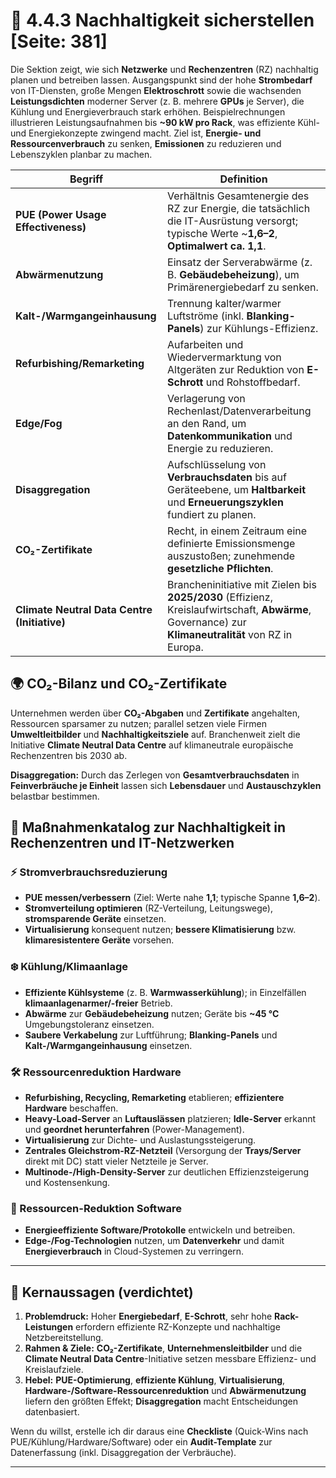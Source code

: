 # 🌱 4.4.3 Nachhaltigkeit sicherstellen [Seite: 381]

Die Sektion zeigt, wie sich **Netzwerke** und **Rechenzentren** (RZ) nachhaltig planen und betreiben lassen. Ausgangspunkt sind der hohe **Strombedarf** von IT-Diensten, große Mengen **Elektroschrott** sowie die wachsenden **Leistungsdichten** moderner Server (z. B. mehrere **GPUs** je Server), die Kühlung und Energieverbrauch stark erhöhen. Beispielrechnungen illustrieren Leistungsaufnahmen bis **~90 kW pro Rack**, was effiziente Kühl- und Energiekonzepte zwingend macht. Ziel ist, **Energie- und Ressourcenverbrauch** zu senken, **Emissionen** zu reduzieren und Lebenszyklen planbar zu machen. 

| Begriff                                      | Definition                                                                                                                                            |
| -------------------------------------------- | ----------------------------------------------------------------------------------------------------------------------------------------------------- |
| **PUE (Power Usage Effectiveness)**          | Verhältnis Gesamtenergie des RZ zur Energie, die tatsächlich die IT-Ausrüstung versorgt; typische Werte ~**1,6–2**, **Optimalwert ca. 1,1**.          |
| **Abwärmenutzung**                           | Einsatz der Serverabwärme (z. B. **Gebäudebeheizung**), um Primärenergiebedarf zu senken.                                                             |
| **Kalt-/Warmgangeinhausung**                 | Trennung kalter/warmer Luftströme (inkl. **Blanking-Panels**) zur Kühlungs-Effizienz.                                                                 |
| **Refurbishing/Remarketing**                 | Aufarbeiten und Wiedervermarktung von Altgeräten zur Reduktion von **E-Schrott** und Rohstoffbedarf.                                                  |
| **Edge/Fog**                                 | Verlagerung von Rechenlast/Datenverarbeitung an den Rand, um **Datenkommunikation** und Energie zu reduzieren.                                        |
| **Disaggregation**                           | Aufschlüsselung von **Verbrauchsdaten** bis auf Geräteebene, um **Haltbarkeit** und **Erneuerungszyklen** fundiert zu planen.                         |
| **CO₂-Zertifikate**                          | Recht, in einem Zeitraum eine definierte Emissionsmenge auszustoßen; zunehmende **gesetzliche Pflichten**.                                            |
| **Climate Neutral Data Centre (Initiative)** | Brancheninitiative mit Zielen bis **2025/2030** (Effizienz, Kreislaufwirtschaft, **Abwärme**, Governance) zur **Klimaneutralität** von RZ in Europa.  |

## 🌍 CO₂-Bilanz und CO₂-Zertifikate

Unternehmen werden über **CO₂-Abgaben** und **Zertifikate** angehalten, Ressourcen sparsamer zu nutzen; parallel setzen viele Firmen **Umweltleitbilder** und **Nachhaltigkeitsziele** auf. Branchenweit zielt die Initiative **Climate Neutral Data Centre** auf klimaneutrale europäische Rechenzentren bis 2030 ab. 

**Disaggregation:** Durch das Zerlegen von **Gesamtverbrauchsdaten** in **Feinverbräuche je Einheit** lassen sich **Lebensdauer** und **Austauschzyklen** belastbar bestimmen. 

## 🧰 Maßnahmenkatalog zur Nachhaltigkeit in Rechenzentren und IT-Netzwerken

### ⚡ Stromverbrauchsreduzierung

* **PUE messen/verbessern** (Ziel: Werte nahe **1,1**; typische Spanne **1,6–2**). 
* **Stromverteilung optimieren** (RZ-Verteilung, Leitungswege), **stromsparende Geräte** einsetzen. 
* **Virtualisierung** konsequent nutzen; **bessere Klimatisierung** bzw. **klimaresistentere Geräte** vorsehen. 

### ❄️ Kühlung/Klimaanlage

* **Effiziente Kühlsysteme** (z. B. **Warmwasserkühlung**); in Einzelfällen **klimaanlagenarmer/-freier** Betrieb. 
* **Abwärme** zur **Gebäudebeheizung** nutzen; Geräte bis **~45 °C** Umgebungstoleranz einsetzen. 
* **Saubere Verkabelung** zur Luftführung; **Blanking-Panels** und **Kalt-/Warmgangeinhausung** einsetzen. 

### 🛠️ Ressourcenreduktion Hardware

* **Refurbishing, Recycling, Remarketing** etablieren; **effizientere Hardware** beschaffen. 
* **Heavy-Load-Server** an **Luftauslässen** platzieren; **Idle-Server** erkannt und **geordnet herunterfahren** (Power-Management). 
* **Virtualisierung** zur Dichte- und Auslastungssteigerung. 
* **Zentrales Gleichstrom-RZ-Netzteil** (Versorgung der **Trays/Server** direkt mit DC) statt vieler Netzteile je Server. 
* **Multinode-/High-Density-Server** zur deutlichen Effizienzsteigerung und Kostensenkung. 

### 🧠 Ressourcen-Reduktion Software

* **Energieeffiziente Software/Protokolle** entwickeln und betreiben. 
* **Edge-/Fog-Technologien** nutzen, um **Datenverkehr** und damit **Energieverbrauch** in Cloud-Systemen zu verringern. 

---

## 🎯 Kernaussagen (verdichtet)

1. **Problemdruck:** Hoher **Energiebedarf**, **E-Schrott**, sehr hohe **Rack-Leistungen** erfordern effiziente RZ-Konzepte und nachhaltige Netzbereitstellung. 
2. **Rahmen & Ziele:** **CO₂-Zertifikate**, **Unternehmensleitbilder** und die **Climate Neutral Data Centre**-Initiative setzen messbare Effizienz- und Kreislaufziele. 
3. **Hebel:** **PUE-Optimierung**, **effiziente Kühlung**, **Virtualisierung**, **Hardware-/Software-Ressourcenreduktion** und **Abwärmenutzung** liefern den größten Effekt; **Disaggregation** macht Entscheidungen datenbasiert.

Wenn du willst, erstelle ich dir daraus eine **Checkliste** (Quick-Wins nach PUE/Kühlung/Hardware/Software) oder ein **Audit-Template** zur Datenerfassung (inkl. Disaggregation der Verbräuche).


---
